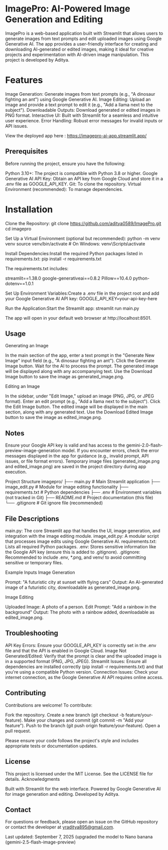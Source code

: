 # ImagePro: AI-Powered Image Generation and Editing
ImagePro is a web-based application built with Streamlit that allows users to generate images from text prompts and edit uploaded images using Google Generative AI. The app provides a user-friendly interface for creating and downloading AI-generated or edited images, making it ideal for creative projects and experimentation with AI-driven image manipulation.
This project is developed by Aditya.

# Features
Image Generation: Generate images from text prompts (e.g., "A dinosaur fighting an ant") using Google Generative AI.
Image Editing: Upload an image and provide a text prompt to edit it (e.g., "Add a llama next to the subject").
Downloadable Outputs: Download generated or edited images in PNG format.
Interactive UI: Built with Streamlit for a seamless and intuitive user experience.
Error Handling: Robust error messages for invalid inputs or API issues.

View the deployed app here : https://imagepro-ai-app.streamlit.app/

## Prerequisites
Before running the project, ensure you have the following:

Python 3.10+: The project is compatible with Python 3.8 or higher.
Google Generative AI API Key: Obtain an API key from Google Cloud and store it in a .env file as GOOGLE_API_KEY.
Git: To clone the repository.
Virtual Environment (recommended): To manage dependencies.

# Installation

Clone the Repository:
git clone https://github.com/aditya0589/ImagePro.git
cd imagepro


Set Up a Virtual Environment (optional but recommended):
python -m venv venv
source venv/bin/activate  # On Windows: venv\Scripts\activate


Install Dependencies:Install the required Python packages listed in requirements.txt:
pip install -r requirements.txt

The requirements.txt includes:

streamlit==1.38.0
google-generativeai==0.8.2
Pillow==10.4.0
python-dotenv==1.0.1


Set Up Environment Variables:Create a .env file in the project root and add your Google Generative AI API key:
GOOGLE_API_KEY=your-api-key-here


Run the Application:Start the Streamlit app:
streamlit run main.py

The app will open in your default web browser at http://localhost:8501.


## Usage
Generating an Image

In the main section of the app, enter a text prompt in the "Generate New Image" input field (e.g., "A dinosaur fighting an ant").
Click the Generate Image button.
Wait for the AI to process the prompt. The generated image will be displayed along with any accompanying text.
Use the Download Image button to save the image as generated_image.png.

Editing an Image

In the sidebar, under "Edit Image," upload an image (PNG, JPG, or JPEG format).
Enter an edit prompt (e.g., "Add a llama next to the subject").
Click the Edit Image button.
The edited image will be displayed in the main section, along with any generated text.
Use the Download Edited Image button to save the image as edited_image.png.

## Notes

Ensure your Google API key is valid and has access to the gemini-2.0-flash-preview-image-generation model.
If you encounter errors, check the error messages displayed in the app for guidance (e.g., invalid prompt, API issues, or file format errors).
Temporary image files (generated_image.png and edited_image.png) are saved in the project directory during app execution.

Project Structure
imagepro/
├── main.py              # Main Streamlit application
├── image_edit.py        # Module for image editing functionality
├── requirements.txt      # Python dependencies
├── .env                 # Environment variables (not tracked in Git)
├── README.md            # Project documentation (this file)
└── .gitignore           # Git ignore file (recommended)

## File Descriptions

main.py: The core Streamlit app that handles the UI, image generation, and integration with the image editing module.
image_edit.py: A modular script that processes image edits using Google Generative AI.
requirements.txt: Lists all required Python packages.
.env: Stores sensitive information like the Google API key (ensure this is added to .gitignore).
.gitignore: Recommended to include .env, *.png, and venv/ to avoid committing sensitive or temporary files.

Example Inputs
Image Generation

Prompt: "A futuristic city at sunset with flying cars"
Output: An AI-generated image of a futuristic city, downloadable as generated_image.png.

Image Editing

Uploaded Image: A photo of a person.
Edit Prompt: "Add a rainbow in the background"
Output: The photo with a rainbow added, downloadable as edited_image.png.

## Troubleshooting

API Key Errors: Ensure your GOOGLE_API_KEY is correctly set in the .env file and that the API is enabled in Google Cloud.
Image Not Generated/Edited: Verify that the prompt is clear and the uploaded image is in a supported format (PNG, JPG, JPEG).
Streamlit Issues: Ensure all dependencies are installed correctly (pip install -r requirements.txt) and that you're using a compatible Python version.
Connection Issues: Check your internet connection, as the Google Generative AI API requires online access.

## Contributing
Contributions are welcome! To contribute:

Fork the repository.
Create a new branch (git checkout -b feature/your-feature).
Make your changes and commit (git commit -m "Add your feature").
Push to the branch (git push origin feature/your-feature).
Open a pull request.

Please ensure your code follows the project's style and includes appropriate tests or documentation updates.
## License
This project is licensed under the MIT License. See the LICENSE file for details.
Acknowledgments

Built with Streamlit for the web interface.
Powered by Google Generative AI for image generation and editing.
Developed by Aditya.

## Contact
For questions or feedback, please open an issue on the GitHub repository or contact the developer at yraditya895@gmail.com.

Last updated: September 7, 2025 (upgraded the model to Nano banana (gemini-2.5-flash-image-preview)
